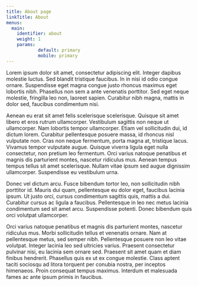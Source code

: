 ```yaml
---
title: About page
linkTitle: About
menus:
  main:
    identifier: about
    weight: 1
    params:
            default: primary
            mobile: primary
---
```

Lorem ipsum dolor sit amet, consectetur adipiscing elit. Integer dapibus molestie luctus. Sed blandit tristique faucibus. In in nisi id odio congue ornare. Suspendisse eget magna congue justo rhoncus maximus eget lobortis nibh. Phasellus non sem a ante venenatis porttitor. Sed eget neque molestie, fringilla leo non, laoreet sapien. Curabitur nibh magna, mattis in dolor sed, faucibus condimentum nisi.

Aenean eu erat sit amet felis scelerisque scelerisque. Quisque sit amet libero et eros rutrum ullamcorper. Vestibulum sagittis non neque ut ullamcorper. Nam lobortis tempor ullamcorper. Etiam vel sollicitudin dui, id dictum lorem. Curabitur pellentesque posuere massa, id rhoncus nisl vulputate non. Cras non neque fermentum, porta magna at, tristique lacus. Vivamus tempor vulputate augue. Quisque viverra ligula eget nulla consectetur, non pretium leo fermentum. Orci varius natoque penatibus et magnis dis parturient montes, nascetur ridiculus mus. Aenean tempus tempus tellus sit amet scelerisque. Nullam vitae ipsum sed augue dignissim ullamcorper. Suspendisse eu vestibulum urna.

Donec vel dictum arcu. Fusce bibendum tortor leo, non sollicitudin nibh porttitor id. Mauris dui quam, pellentesque eu dolor eget, faucibus lacinia ipsum. Ut justo orci, cursus condimentum sagittis quis, mattis a dui. Curabitur cursus ac ligula a faucibus. Pellentesque in leo nec metus lacinia condimentum sed sit amet arcu. Suspendisse potenti. Donec bibendum quis orci volutpat ullamcorper.

Orci varius natoque penatibus et magnis dis parturient montes, nascetur ridiculus mus. Morbi sollicitudin tellus et venenatis ornare. Nam at pellentesque metus, sed semper nibh. Pellentesque posuere non leo vitae volutpat. Integer lacinia leo sed ultricies varius. Praesent consectetur pulvinar nisi, eu lacinia sem ornare sed. Praesent sit amet quam et diam finibus hendrerit. Phasellus quis ex ut ex congue molestie. Class aptent taciti sociosqu ad litora torquent per conubia nostra, per inceptos himenaeos. Proin consequat tempus maximus. Interdum et malesuada fames ac ante ipsum primis in faucibus.
